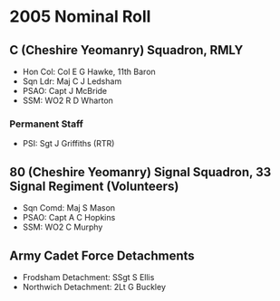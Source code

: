 # 2005 Nominal Roll

## C (Cheshire Yeomanry) Squadron, RMLY

* Hon Col: Col E G Hawke, 11th Baron
* Sqn Ldr: Maj C J Ledsham
* PSAO: Capt J McBride
* SSM: WO2 R D Wharton

### Permanent Staff

* PSI: Sgt J Griffiths (RTR)

## 80 (Cheshire Yeomanry) Signal Squadron, 33 Signal Regiment (Volunteers)

* Sqn Comd: Maj S Mason
* PSAO: Capt A C Hopkins
* SSM: WO2 C Murphy

## Army Cadet Force Detachments

* Frodsham Detachment: SSgt S Ellis
* Northwich Detachment: 2Lt G Buckley
